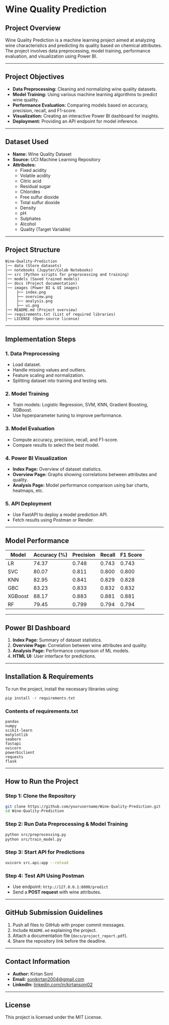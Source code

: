# **Wine Quality Prediction**

## **Project Overview**
Wine Quality Prediction is a machine learning project aimed at analyzing wine characteristics and predicting its quality based on chemical attributes. The project involves data preprocessing, model training, performance evaluation, and visualization using Power BI.

---

## **Project Objectives**
- **Data Preprocessing:** Cleaning and normalizing wine quality datasets.
- **Model Training:** Using various machine learning algorithms to predict wine quality.
- **Performance Evaluation:** Comparing models based on accuracy, precision, recall, and F1-score.
- **Visualization:** Creating an interactive Power BI dashboard for insights.
- **Deployment:** Providing an API endpoint for model inference.

---

## **Dataset Used**
- **Name:** Wine Quality Dataset
- **Source:** UCI Machine Learning Repository
- **Attributes:**
  - Fixed acidity
  - Volatile acidity
  - Citric acid
  - Residual sugar
  - Chlorides
  - Free sulfur dioxide
  - Total sulfur dioxide
  - Density
  - pH
  - Sulphates
  - Alcohol
  - Quality (Target Variable)

---

## **Project Structure**
```
Wine-Quality-Prediction
│── data (Store datasets)
│── notebooks (Jupyter/Colab Notebooks)
│── src (Python scripts for preprocessing and training)
│── models (Saved trained models)
│── docs (Project documentation)
│── images (Power BI & UI images)
│    ├── index.png
│    ├── overview.png
│    ├── analysis.png
│    ├── ui.png
│── README.md (Project overview)
│── requirements.txt (List of required libraries)
│── LICENSE (Open-source license)
```

---

## **Implementation Steps**
### **1. Data Preprocessing**
- Load dataset.
- Handle missing values and outliers.
- Feature scaling and normalization.
- Splitting dataset into training and testing sets.

### **2. Model Training**
- Train models: Logistic Regression, SVM, KNN, Gradient Boosting, XGBoost.
- Use hyperparameter tuning to improve performance.

### **3. Model Evaluation**
- Compute accuracy, precision, recall, and F1-score.
- Compare results to select the best model.

### **4. Power BI Visualization**
- **Index Page:** Overview of dataset statistics.
- **Overview Page:** Graphs showing correlations between attributes and quality.
- **Analysis Page:** Model performance comparison using bar charts, heatmaps, etc.

### **5. API Deployment**
- Use FastAPI to deploy a model prediction API.
- Fetch results using Postman or Render.

---

## **Model Performance**
| Model  | Accuracy (%) | Precision | Recall | F1 Score |
|--------|------------|-----------|--------|----------|
| LR     | 74.37      | 0.748     | 0.743  | 0.743    |
| SVC    | 80.07      | 0.811     | 0.800  | 0.800    |
| KNN    | 82.95      | 0.841     | 0.829  | 0.828    |
| GBC    | 83.23      | 0.833     | 0.832  | 0.832    |
| XGBoost| 88.17      | 0.883     | 0.881  | 0.881    |
| RF     | 79.45      | 0.799     | 0.794  | 0.794    |

---

## **Power BI Dashboard**
1. **Index Page:** Summary of dataset statistics.
2. **Overview Page:** Correlation between wine attributes and quality.
3. **Analysis Page:** Performance comparison of ML models.
4. **HTML UI:** User interface for predictions.

---

## **Installation & Requirements**
To run the project, install the necessary libraries using:
```bash
pip install -r requirements.txt
```
### **Contents of requirements.txt**
```
pandas
numpy
scikit-learn
matplotlib
seaborn
fastapi
uvicorn
powerbiclient
requests
flask
```

---

## **How to Run the Project**
### **Step 1: Clone the Repository**
```bash
git clone https://github.com/yourusername/Wine-Quality-Prediction.git
cd Wine-Quality-Prediction
```

### **Step 2: Run Data Preprocessing & Model Training**
```bash
python src/preprocessing.py
python src/train_model.py
```

### **Step 3: Start API for Predictions**
```bash
uvicorn src.api:app --reload
```

### **Step 4: Test API Using Postman**
- Use endpoint: `http://127.0.0.1:8000/predict`
- Send a **POST request** with wine attributes.

---

## **GitHub Submission Guidelines**
1. Push all files to GitHub with proper commit messages.
2. Include `README.md` explaining the project.
3. Attach a documentation file (`docs/project_report.pdf`).
4. Share the repository link before the deadline.

---

## **Contact Information**
- **Author:** Kirtan Soni
- **Email:** [sonikirtan2004@gmail.com](mailto:sonikirtan2004@gmail.com)
- **LinkedIn:** [linkedin.com/in/kirtansoni02](https://www.linkedin.com/in/kirtansoni02)

---

## **License**
This project is licensed under the MIT License.


